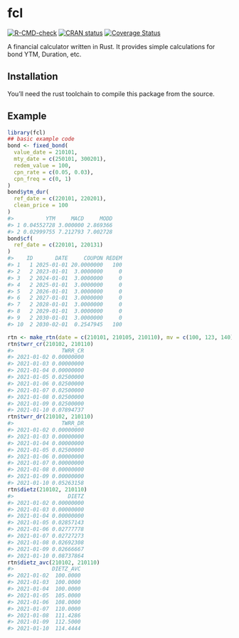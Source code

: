 
<!-- README.md is generated from README.Rmd. Please edit that file -->

# fcl

<!-- badges: start -->

[![R-CMD-check](https://github.com/shrektan/fcl/workflows/R-CMD-check/badge.svg)](https://github.com/shrektan/fcl/actions)
[![CRAN
status](https://www.r-pkg.org/badges/version/fcl)](https://CRAN.R-project.org/package=fcl)
[![Coverage
Status](https://coveralls.io/repos/github/shrektan/fcl/badge.svg?branch=main)](https://coveralls.io/github/shrektan/fcl?branch=main)
<!-- badges: end -->

A financial calculator written in Rust. It provides simple calculations
for bond YTM, Duration, etc.

## Installation

You’ll need the rust toolchain to compile this package from the source.

## Example

``` r
library(fcl)
## basic example code
bond <- fixed_bond(
  value_date = 210101,
  mty_date = c(250101, 300201),
  redem_value = 100,
  cpn_rate = c(0.05, 0.03),
  cpn_freq = c(0, 1)
)
bond$ytm_dur(
  ref_date = c(220101, 220201),
  clean_price = 100
)
#>          YTM     MACD     MODD
#> 1 0.04552728 3.000000 2.869366
#> 2 0.02999755 7.212793 7.002728
bond$cf(
  ref_date = c(220101, 220131)
)
#>    ID       DATE     COUPON REDEM
#> 1   1 2025-01-01 20.0000000   100
#> 2   2 2023-01-01  3.0000000     0
#> 3   2 2024-01-01  3.0000000     0
#> 4   2 2025-01-01  3.0000000     0
#> 5   2 2026-01-01  3.0000000     0
#> 6   2 2027-01-01  3.0000000     0
#> 7   2 2028-01-01  3.0000000     0
#> 8   2 2029-01-01  3.0000000     0
#> 9   2 2030-01-01  3.0000000     0
#> 10  2 2030-02-01  0.2547945   100

rtn <- make_rtn(date = c(210101, 210105, 210110), mv = c(100, 123, 140), pl = c(0, 3, 7))
rtn$twrr_cr(210102, 210110)
#>               TWRR_CR
#> 2021-01-02 0.00000000
#> 2021-01-03 0.00000000
#> 2021-01-04 0.00000000
#> 2021-01-05 0.02500000
#> 2021-01-06 0.02500000
#> 2021-01-07 0.02500000
#> 2021-01-08 0.02500000
#> 2021-01-09 0.02500000
#> 2021-01-10 0.07894737
rtn$twrr_dr(210102, 210110)
#>               TWRR_DR
#> 2021-01-02 0.00000000
#> 2021-01-03 0.00000000
#> 2021-01-04 0.00000000
#> 2021-01-05 0.02500000
#> 2021-01-06 0.00000000
#> 2021-01-07 0.00000000
#> 2021-01-08 0.00000000
#> 2021-01-09 0.00000000
#> 2021-01-10 0.05263158
rtn$dietz(210102, 210110)
#>                 DIETZ
#> 2021-01-02 0.00000000
#> 2021-01-03 0.00000000
#> 2021-01-04 0.00000000
#> 2021-01-05 0.02857143
#> 2021-01-06 0.02777778
#> 2021-01-07 0.02727273
#> 2021-01-08 0.02692308
#> 2021-01-09 0.02666667
#> 2021-01-10 0.08737864
rtn$dietz_avc(210102, 210110)
#>            DIETZ_AVC
#> 2021-01-02  100.0000
#> 2021-01-03  100.0000
#> 2021-01-04  100.0000
#> 2021-01-05  105.0000
#> 2021-01-06  108.0000
#> 2021-01-07  110.0000
#> 2021-01-08  111.4286
#> 2021-01-09  112.5000
#> 2021-01-10  114.4444
```
